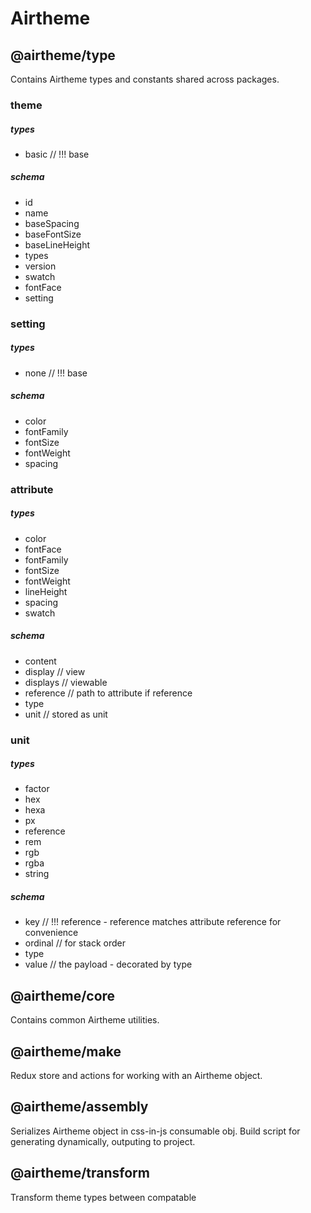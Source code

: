 # Airtheme

## @airtheme/type

Contains Airtheme types and constants shared across packages.

### theme

##### types

- basic // !!! base

##### schema

- id
- name
- baseSpacing
- baseFontSize
- baseLineHeight
- types
- version
- swatch
- fontFace
- setting

### setting

##### types

- none // !!! base

##### schema

- color
- fontFamily
- fontSize
- fontWeight
- spacing

### attribute

##### types

- color
- fontFace
- fontFamily
- fontSize
- fontWeight
- lineHeight
- spacing
- swatch

##### schema

- content
- display // view
- displays // viewable
- reference // path to attribute if reference
- type
- unit // stored as unit

### unit

##### types

- factor
- hex
- hexa
- px
- reference
- rem
- rgb
- rgba
- string

##### schema

- key // !!! reference - reference matches attribute reference for convenience
- ordinal // for stack order
- type
- value // the payload - decorated by type

## @airtheme/core

Contains common Airtheme utilities.

## @airtheme/make

Redux store and actions for working with an Airtheme object.

## @airtheme/assembly

Serializes Airtheme object in css-in-js consumable obj. Build script for generating dynamically, outputing to project.

## @airtheme/transform

Transform theme types between compatable
